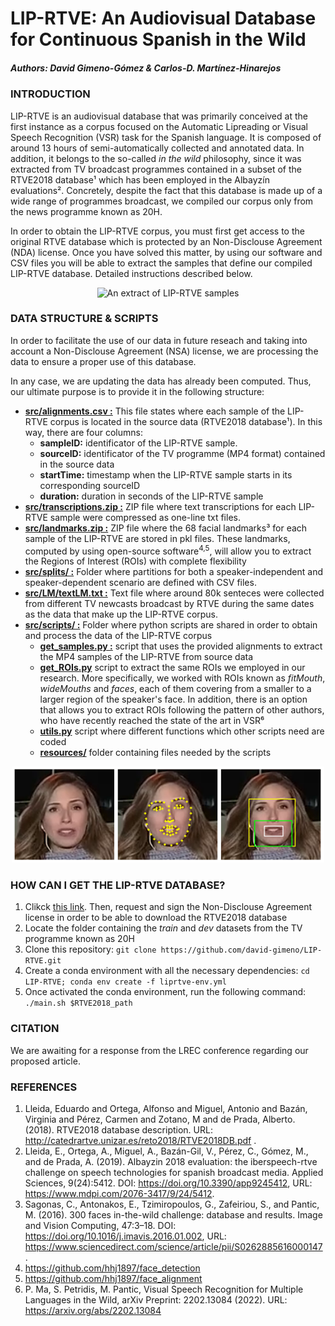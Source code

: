 # LIP-RTVE: An Audiovisual Database for Continuous Spanish in the Wild
##### Authors: David Gimeno-Gómez & Carlos-D. Martínez-Hinarejos

### INTRODUCTION
LIP-RTVE is an audiovisual database that was primarily conceived at the first instance as a corpus focused on the Automatic Lipreading or Visual Speech Recognition (VSR) task for the Spanish language. It is composed of around 13 hours of semi-automatically collected and annotated data. In addition, it belongs to the so-called _in the wild_ philosophy, since it was extracted from TV broadcast programmes contained in a subset of the RTVE2018 database¹ which has been employed in the Albayzín evaluations². Concretely, despite the fact that this database is made up of a wide range of programmes broadcast, we compiled our corpus only from the news programme known as 20H.

In order to obtain the LIP-RTVE corpus, you must first get access to the original RTVE database which is protected by an Non-Disclouse Agreement (NDA) license. Once you have solved this matter, by using our software and CSV files you will be able to extract the samples that define our compiled LIP-RTVE database. Detailed instructions described below.

<p align="center">
  <img src="https://github.com/david-gimeno/LIP-RTVE/blob/main/docs/samples_corpus.gif" width="500" alt="An extract of LIP-RTVE samples"/>
</p>

### DATA STRUCTURE & SCRIPTS

In order to facilitate the use of our data in future reseach and taking into account a Non-Disclouse Agreement (NSA) license, we are
processing the data to ensure a proper use of this database.

In any case, we are updating the data has already been computed. Thus, our ultimate purpose is to provide it in the following structure:

- [**src/alignments.csv :**](https://github.com/david-gimeno/LIP-RTVE/blob/main/src/alignments.csv) This file states where each sample of the LIP-RTVE corpus is located in the source data (RTVE2018 database¹). In this way, there are four columns:
     - **sampleID:** identificator of the LIP-RTVE sample.
     - **sourceID:** identificator of the TV programme (MP4 format) contained in the source data
     - **startTime:** timestamp when the LIP-RTVE sample starts in its corresponding sourceID
     - **duration:** duration in seconds of the LIP-RTVE sample
- [**src/transcriptions.zip :**](https://github.com/david-gimeno/LIP-RTVE/tree/main/src) ZIP file where text transcriptions for each LIP-RTVE sample were compressed as one-line txt files.
- [**src/landmarks.zip :**](https://github.com/david-gimeno/LIP-RTVE/tree/main/src) ZIP file where the 68 facial landmarks³ for each sample of the LIP-RTVE are stored in pkl files. These landmarks, computed by using open-source software<sup>4,5</sup>, will allow you to extract the Regions of Interest (ROIs) with complete flexibility
- [**src/splits/ :**](https://github.com/david-gimeno/LIP-RTVE/tree/main/src/splits) Folder where partitions for both a speaker-independent and speaker-dependent scenario are defined with CSV files.
- [**src/LM/textLM.txt :**](https://github.com/david-gimeno/LIP-RTVE/tree/main/src/LM/) Text file where around 80k senteces were collected from different TV newcasts broadcast by RTVE during the same dates as the data that make up the LIP-RTVE corpus. 
- [**src/scripts/ :**](https://github.com/david-gimeno/LIP-RTVE/tree/main/src/scripts) Folder where python scripts are shared in order to obtain and process the data of the LIP-RTVE corpus
  - [**get_samples.py :**](https://github.com/david-gimeno/LIP-RTVE/blob/main/src/scripts/get_samples.py) script that uses the provided alignments to extract the MP4 samples of the LIP-RTVE from source data
  - [**get_ROIs.py**](https://github.com/david-gimeno/LIP-RTVE/blob/main/src/scripts/get_ROIs.py) script to extract the same ROIs we employed in our research. More specifically, we worked with ROIs known as _fitMouth_, _wideMouths_ and _faces_, each of them covering from a smaller to a larger region of the speaker's face. In addition, there is an option that allows you to extract ROIs following the pattern of other authors, who have recently reached the state of the art in VSR⁶
  - [**utils.py**](https://github.com/david-gimeno/LIP-RTVE/blob/main/src/scripts/utils.py) script where different functions which other scripts need are coded
  - [**resources/**](https://github.com/david-gimeno/LIP-RTVE/tree/main/src/scripts/resources) folder containing files needed by the scripts

<p align="center">
  <img src="https://github.com/david-gimeno/LIP-RTVE/blob/main/docs/roi_extraction_process.png" width="500" alt="An extract of LIP-RTVE samples"/>
</p>

### HOW CAN I GET THE LIP-RTVE DATABASE? 

1. Clikck [this link](http://catedrartve.unizar.es/rtvedatabase.html). Then, request and sign the Non-Disclouse Agreement license in order to be able to download the RTVE2018 database 
2. Locate the folder containing the _train_ and _dev_ datasets from the TV programme known as 20H
3. Clone this repository: ```git clone https://github.com/david-gimeno/LIP-RTVE.git```
4. Create a conda environment with all the necessary dependencies: ```cd LIP-RTVE; conda env create -f liprtve-env.yml```
5. Once activated the conda environment, run the following command: ```./main.sh $RTVE2018_path```

### CITATION
We are awaiting for a response from the LREC conference regarding our proposed article.

### REFERENCES

1. Lleida, Eduardo and Ortega, Alfonso and Miguel, Antonio and Bazán, Virginia and Pérez, Carmen and Zotano, M and de Prada, Alberto. (2018). RTVE2018 database description. URL: http://catedrartve.unizar.es/reto2018/RTVE2018DB.pdf .
2. Lleida, E., Ortega, A., Miguel, A., Bazán-Gil, V., Pérez, C., Gómez, M., and de Prada, A. (2019). Albayzin 2018 evaluation: the iberspeech-rtve challenge on speech technologies for spanish broadcast media. Applied Sciences, 9(24):5412. DOI: https://doi.org/10.3390/app9245412, URL: https://www.mdpi.com/2076-3417/9/24/5412.
3. Sagonas, C., Antonakos, E., Tzimiropoulos, G., Zafeiriou, S., and Pantic, M. (2016). 300 faces in-the-wild challenge: database and results. Image and
Vision Computing, 47:3–18. DOI: https://doi.org/10.1016/j.imavis.2016.01.002, URL: https://www.sciencedirect.com/science/article/pii/S0262885616000147 .
4. https://github.com/hhj1897/face_detection
5. https://github.com/hhj1897/face_alignment
6. P. Ma, S. Petridis, M. Pantic, Visual Speech Recognition for Multiple Languages in the Wild, arXiv Preprint: 2202.13084 (2022). URL: https://arxiv.org/abs/2202.13084
